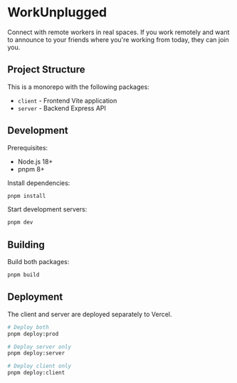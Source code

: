# WorkUnplugged

Connect with remote workers in real spaces. If you work remotely and want to announce to your friends where you're working from today, they can join you.

## Project Structure

This is a monorepo with the following packages:

- `client` - Frontend Vite application
- `server` - Backend Express API

## Development

Prerequisites:
- Node.js 18+ 
- pnpm 8+

Install dependencies:
```bash
pnpm install
```

Start development servers:
```bash
pnpm dev
```

## Building

Build both packages:
```bash
pnpm build
```

## Deployment

The client and server are deployed separately to Vercel.

```bash
# Deploy both
pnpm deploy:prod

# Deploy server only
pnpm deploy:server

# Deploy client only
pnpm deploy:client
```
